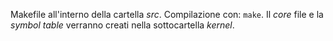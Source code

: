  Makefile all'interno della cartella *src*.
 Compilazione con: `make`.
 Il *core* file e la *symbol table* verranno creati nella sottocartella *kernel*.
